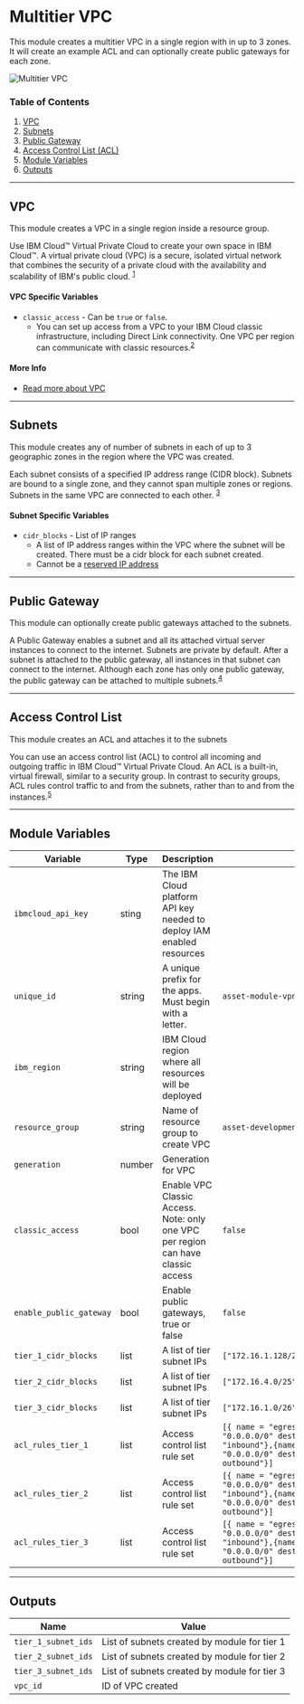 # Multitier VPC

This module creates a multitier VPC in a single region with in up to 3 zones. It will create an example ACL and can optionally create public gateways for each zone.

![Multitier VPC](./.docs/multitier.png)

### Table of Contents

1. [VPC](##VPC)
2. [Subnets](##Subnets)
3. [Public Gateway](##public%20gateway)
4. [Access Control List (ACL)](##Access%20Control%20List)
5. [Module Variables](##module%20variables)
6. [Outputs](##Outputs)

------

## VPC

This module creates a VPC in a single region inside a resource group.

Use IBM Cloud™ Virtual Private Cloud to create your own space in IBM Cloud™. A virtual private cloud (VPC) is a secure, isolated virtual network that combines the security of a private cloud with the availability and scalability of IBM's public cloud. <sup>[1](https://cloud.ibm.com/docs/vpc?topic=vpc-about-vpc)</sup>

#### VPC Specific Variables

- `classic_access` - Can be `true` or `false`. 
    - You can set up access from a VPC to your IBM Cloud classic infrastructure, including Direct Link connectivity. One VPC per region can communicate with classic resources.<sup>[2](https://cloud.ibm.com/docs/vpc?topic=vpc-about-vpc#about-classic-access)</sup>

#### More Info

- [Read more about VPC](https://cloud.ibm.com/docs/vpc?topic=vpc-about-vpc)
-------

## Subnets

This module creates any of number of subnets in each of up to 3 geographic zones in the region where the VPC was created.

Each subnet consists of a specified IP address range (CIDR block). Subnets are bound to a single zone, and they cannot span multiple zones or regions. Subnets in the same VPC are connected to each other. <sup>[3](https://cloud.ibm.com/docs/vpc?topic=vpc-about-networking-for-vpc#subnets-in-the-vpc)</sup>

#### Subnet Specific Variables

- `cidr_blocks` - List of IP ranges
    - A list of IP address ranges within the VPC where the subnet will be created. There must be a cidr block for each subnet created.
    - Cannot be a [reserved IP address](https://cloud.ibm.com/docs/vpc?topic=vpc-about-networking-for-vpc#reserved-ip-addresses)

-----

## Public Gateway

This module can optionally create public gateways attached to the subnets.

A Public Gateway enables a subnet and all its attached virtual server instances to connect to the internet. Subnets are private by default. After a subnet is attached to the public gateway, all instances in that subnet can connect to the internet. Although each zone has only one public gateway, the public gateway can be attached to multiple subnets.<sup>[4](https://cloud.ibm.com/docs/vpc?topic=vpc-about-networking-for-vpc#public-gateway-for-external-connectivity)</sup>

-----

## Access Control List

This module creates an ACL and attaches it to the subnets

You can use an access control list (ACL) to control all incoming and outgoing traffic in IBM Cloud™ Virtual Private Cloud. An ACL is a built-in, virtual firewall, similar to a security group. In contrast to security groups, ACL rules control traffic to and from the subnets, rather than to and from the instances.<sup>[5](https://cloud.ibm.com/docs/vpc?topic=vpc-using-acls)

---

## Module Variables

| Variable                | Type   | Description                                                                      | Default                                                                                                                                                                                                               |
| ----------------------- | ------ | -------------------------------------------------------------------------------- | --------------------------------------------------------------------------------------------------------------------------------------------------------------------------------------------------------------------- |
| `ibmcloud_api_key`      | sting  | The IBM Cloud platform API key needed to deploy IAM enabled resources            |
| `unique_id`             | string | A unique prefix for the apps. Must begin with a letter.                          | `asset-module-vpn`                                                                                                                                                                                                    |
| `ibm_region`            | string | IBM Cloud region where all resources will be deployed                            |
| `resource_group`        | string | Name of resource group to create VPC                                             | `asset-development`                                                                                                                                                                                                   |
| `generation`            | number | Generation for VPC                                                               |
| `classic_access`        | bool   | Enable VPC Classic Access. Note: only one VPC per region can have classic access | `false`                                                                                                                                                                                                               |
| `enable_public_gateway` | bool   | Enable public gateways, true or false                                            | `false`                                                                                                                                                                                                               |
| `tier_1_cidr_blocks`    | list   | A list of tier subnet IPs                                                        | `["172.16.1.128/27","172.16.3.128/27","172.16.5.128/27"]`                                                                                                                                                             |
| `tier_2_cidr_blocks`    | list   | A list of tier subnet IPs                                                        | `["172.16.4.0/25","172.16.2.0/25","172.16.0.0/25"]`                                                                                                                                                                   |
| `tier_3_cidr_blocks`    | list   | A list of tier subnet IPs                                                        | `["172.16.1.0/26","172.16.3.0/26","172.16.5.0/26"]`                                                                                                                                                                   |
| `acl_rules_tier_1`      | list   | Access control list rule set                                                     | `[{ name = "egress" action = "allow" source = "0.0.0.0/0" destination = "0.0.0.0/0" direction = "inbound"},{name = "ingress" action = "allow" source = "0.0.0.0/0" destination = "0.0.0.0/0" direction = outbound"}]` |
| `acl_rules_tier_2`      | list   | Access control list rule set                                                     | `[{ name = "egress" action = "allow" source = "0.0.0.0/0" destination = "0.0.0.0/0" direction = "inbound"},{name = "ingress" action = "allow" source = "0.0.0.0/0" destination = "0.0.0.0/0" direction = outbound"}]` |
| `acl_rules_tier_3`      | list   | Access control list rule set                                                     | `[{ name = "egress" action = "allow" source = "0.0.0.0/0" destination = "0.0.0.0/0" direction = "inbound"},{name = "ingress" action = "allow" source = "0.0.0.0/0" destination = "0.0.0.0/0" direction = outbound"}]` |


---

## Outputs

| Name                | Value                                        |
| ------------------- | -------------------------------------------- |
| `tier_1_subnet_ids` | List of subnets created by module for tier 1 |
| `tier_2_subnet_ids` | List of subnets created by module for tier 2 |
| `tier_3_subnet_ids` | List of subnets created by module for tier 3 |
| `vpc_id`            | ID of VPC created                            |
